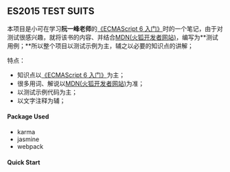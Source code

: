 ## ES2015 TEST SUITS
本项目是小可在学习**阮一峰老师**的[《ECMAScript 6 入门》](http://es6.ruanyifeng.com/)时的一个笔记，由于对测试很感兴趣，就将该书的内容、并结合[MDN(火狐开发者网站)](https://developer.mozilla.org/en-US/)，编写为**测试用例；**所以整个项目以测试示例为主，辅之以必要的知识点的讲解；

特点：

* 知识点以[《ECMAScript 6 入门》](http://es6.ruanyifeng.com/)为主；
* 很多用词、解说以[MDN(火狐开发者网站)](https://developer.mozilla.org/en-US/)为准；
* 以测试示例代码为主；
* 以文字注释为辅；


#### Package Used
* karma
* jasmine
* webpack


#### Quick Start